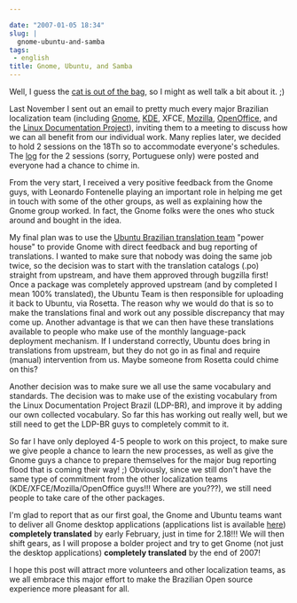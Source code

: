 ```yaml
---

date: "2007-01-05 18:34"
slug: |
  gnome-ubuntu-and-samba
tags:
 - english
title: Gnome, Ubuntu, and Samba
---
```


Well, I guess the [cat is out of the
bag](http://blogs.gnome.org/view/lucasr/2007/01/05/0), so I might as
well talk a bit about it. ;)

Last November I sent out an email to pretty much every major Brazilian
localization team (including [Gnome](http://live.gnome.org/GnomeBR/),
[KDE](http://twiki.softwarelivre.org/bin/view/KdeBR), XFCE,
[Mozilla](http://www.mozilla.org.br/),
[OpenOffice](http://www.openoffice.org.br/), and the [Linux
Documentation Project](http://br.tldp.org/)), inviting them to a meeting
to discuss how we can all benefit from our individual work. Many replies
later, we decided to hold 2 sessions on the 18Th so to accommodate
everyone's schedules. The
[log](http://wiki.ubuntubrasil.org/TimeDeTraducao/Reuniao20061118) for
the 2 sessions (sorry, Portuguese only) were posted and everyone had a
chance to chime in.

From the very start, I received a very positive feedback from the Gnome
guys, with Leonardo Fontenelle playing an important role in helping me
get in touch with some of the other groups, as well as explaining how
the Gnome group worked. In fact, the Gnome folks were the ones who stuck
around and bought in the idea.

My final plan was to use the [Ubuntu Brazilian translation
team](http://wiki.ubuntubrasil.org/TimeDeTraducao) "power house" to
provide Gnome with direct feedback and bug reporting of translations. I
wanted to make sure that nobody was doing the same job twice, so the
decision was to start with the translation catalogs (.po) straight from
upstream, and have them approved through bugzilla first! Once a package
was completely approved upstream (and by completed I mean 100%
translated), the Ubuntu Team is then responsible for uploading it back
to Ubuntu, via Rosetta. The reason why we would do that is so to make
the translations final and work out any possible discrepancy that may
come up. Another advantage is that we can then have these translations
available to people who make use of the monthly language-pack deployment
mechanism. If I understand correctly, Ubuntu does bring in translations
from upstream, but they do not go in as final and require (manual)
intervention from us. Maybe someone from Rosetta could chime on this?

Another decision was to make sure we all use the same vocabulary and
standards. The decision was to make use of the existing vocabulary from
the Linux Documentation Project Brazil (LDP-BR), and improve it by
adding our own collected vocabulary. So far this has working out really
well, but we still need to get the LDP-BR guys to completely commit to
it.

So far I have only deployed 4-5 people to work on this project, to make
sure we give people a chance to learn the new processes, as well as give
the Gnome guys a chance to prepare themselves for the major bug
reporting flood that is coming their way! ;) Obviously, since we still
don't have the same type of commitment from the other localization teams
(KDE/XFCE/Mozilla/OpenOffice guys!!! Where are you???), we still need
people to take care of the other packages.

I'm glad to report that as our first goal, the Gnome and Ubuntu teams
want to deliver all Gnome desktop applications (applications list is
available [here](http://progress.gnome.org/languages/pt_BR/gnome-2-18))
**completely translated** by early February, just in time for 2.18!!! We
will then shift gears, as I will propose a bolder project and try to get
Gnome (not just the desktop applications) **completely translated** by
the end of 2007!

I hope this post will attract more volunteers and other localization
teams, as we all embrace this major effort to make the Brazilian Open
source experience more pleasant for all.
